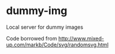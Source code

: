 # dummy-img
Local server for dummy images

Code borrowed from http://www.mixed-up.com/markb/Code/svg/randomsvg.html
